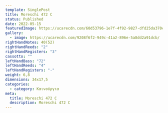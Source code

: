 ```yaml
---
template: SinglePost
title: Moreschi 472 C
status: Published
date: 2022-05-15
featuredImage: https://ucarecdn.com/60d53796-1e7f-4f92-9827-dfd25da370cc/
gallery:
  - image: https://ucarecdn.com/9208f6f2-949c-41a2-896e-5a8dd2a91dcb/
rightHandNotes: 40(52)
rightHandReeds: "2"
rightHandRegisters: "3"
cassotto: ""
leftHandBass: "72"
leftHandReeds: "4"
leftHandRegisters: "-"
weight: 6,8
dimensions: 34x17,5
categories:
  - category: Καινούργια
meta:
  title: Moreschi 472 C
  description: Moreschi 472 C
---
```


